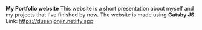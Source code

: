 **My Portfolio website**
This website is a short presentation about myself and my projects that I've finished by now.
The website is made using **Gatsby JS**. 
Link: https://dusanjonjin.netlify.app